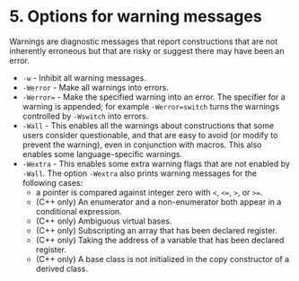 # 5. Options for warning messages

Warnings are diagnostic messages that report constructions that are not inherently erroneous but that are risky or suggest there may have been an error.

* ``-w`` - Inhibit all warning messages.
* ``-Werror`` - Make all warnings into errors.
* ``-Werror=`` - Make the specified warning into an error. The specifier for a warning is appended; for example ``-Werror=switch`` turns the warnings controlled by ``-Wswitch`` into errors.
* ``-Wall`` - This enables all the warnings about constructions that some users consider questionable, and that are easy to avoid (or modify to prevent the warning), even in conjunction with macros. This also enables some language-specific warnings.
* ``-Wextra`` - This enables some extra warning flags that are not enabled by ``-Wall``. The option ``-Wextra`` also prints warning messages for the following cases:
    * a pointer is compared against integer zero with ``<``, ``<=``, ``>``, or ``>=``.
    * (C++ only) An enumerator and a non-enumerator both appear in a conditional expression.
    * (C++ only) Ambiguous virtual bases.
    * (C++ only) Subscripting an array that has been declared register.
    * (C++ only) Taking the address of a variable that has been declared register.
    * (C++ only) A base class is not initialized in the copy constructor of a derived class.
